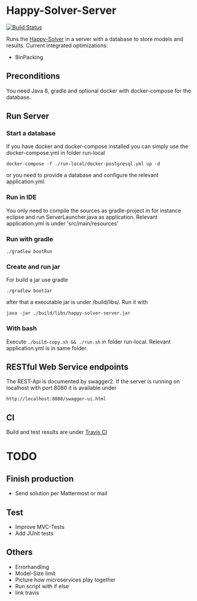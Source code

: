 # Happy-Solver-Server
[![Build Status](https://img.shields.io/travis/mlieberwirth/happy-solver-server.svg?label=Travis%20CI&logo=travis&style=flat-square)](https://travis-ci.org/mlieberwirth/happy-solver-server)&nbsp;

Runs the [Happy-Solver](https://github.com/mlieberwirth/happy-solver) in a server with a database to store models and results.
Current integrated optimizations:
 - BinPacking 

## Preconditions
You need Java 8, gradle and optional docker with docker-compose for the database. 

## Run Server

### Start a database

If you have docker and docker-compose installed you can simply use the docker-compose.yml in folder run-local

    docker-compose -f ./run-local/docker-postgresql.yml up -d
     
or you need to provide a database and configure the relevant application.yml.

### Run in IDE

You only need to compile the sources as gradle-project in for instance eclipse and run ServerLauncher.java as application. Relevant application.yml is under 'src/main/resources'

### Run with gradle

    ./gradlew bootRun

### Create and run jar 
For build a jar use gradle

    ./gradlew bootJar
    
after that a executable jar is under /build/libs/. Run it with
    
    java -jar ./build/libs/happy-solver-server.jar

### With bash

Execute ``./build-copy.sh && ./run.sh`` in folder run-local. Relevant application.yml is in same folder.

## RESTful Web Service endpoints

The REST-Api is documented by swagger2. If the server is running on localhost with port 8080 it is available under

    http://localhost:8080/swagger-ui.html

## CI
Build and test results are under [Travis CI](https://travis-ci.org/mlieberwirth/happy-solver-server?utm_medium=notification&utm_source=github_status)


# TODO

## Finish production
- Send solution per Mattermost or mail

## Test
- Improve MVC-Tests
- Add JUnit tests

## Others
- Errorhandling
- Model-Size limit
- Picture how microservices play together
- Run script with if else
- link travis
